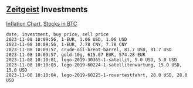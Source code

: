 ## [Zeitgeist](index.html) Investments

[Inflation Chart](https://inflationchart.com),
[Stocks in BTC](https://stonksinbtc.xyz/)

```
date, investment, buy price, sell price
2023-11-08 10:09:56, 1-EUR, 1.06 USD, 1.06 USD
2023-11-08 10:09:56, 1-EUR, 7.78 CNY, 7.78 CNY
2023-11-08 10:09:57, crude-oil-brent-barrel, 81.7 USD, 81.7 USD
2023-11-08 10:09:57, gold-10g, 615.07 EUR, 574.28 EUR
2023-11-08 10:10:01, lego-2019-30365-1-satellit, 5.0 USD, 5.0 USD
2023-11-08 10:10:03, lego-2019-60224-1-satellitenwartung, 15.0 USD, 15.0 USD
2023-11-08 10:10:04, lego-2019-60225-1-rovertestfahrt, 28.0 USD, 28.0 USD
```
